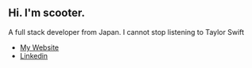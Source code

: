 ## Hi. I'm scooter.
A full stack developer from Japan. I cannot stop listening to Taylor Swift
- [My Website](https://www.ryuichirosuzuki.com/)
- [Linkedin](https://www.linkedin.com/in/suzukiryuichiro/)
